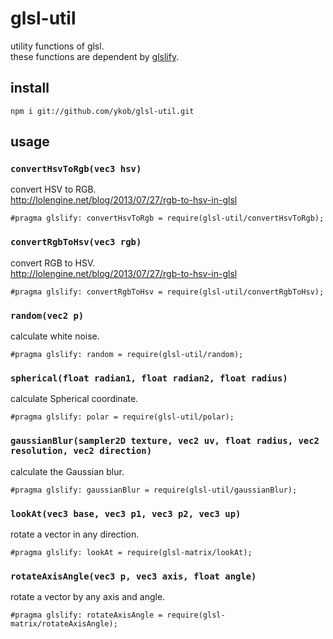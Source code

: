 # glsl-util

utility functions of glsl.  
these functions are dependent by [glslify](https://github.com/glslify/glslify).

## install

```
npm i git://github.com/ykob/glsl-util.git
```

## usage

### `convertHsvToRgb(vec3 hsv)`

convert HSV to RGB.  
http://lolengine.net/blog/2013/07/27/rgb-to-hsv-in-glsl

```
#pragma glslify: convertHsvToRgb = require(glsl-util/convertHsvToRgb);
```

### `convertRgbToHsv(vec3 rgb)`

convert RGB to HSV.  
http://lolengine.net/blog/2013/07/27/rgb-to-hsv-in-glsl

```
#pragma glslify: convertRgbToHsv = require(glsl-util/convertRgbToHsv);
```

### `random(vec2 p)`

calculate white noise.

```
#pragma glslify: random = require(glsl-util/random);
```

### `spherical(float radian1, float radian2, float radius)`

calculate Spherical coordinate.

```
#pragma glslify: polar = require(glsl-util/polar);
```

### `gaussianBlur(sampler2D texture, vec2 uv, float radius, vec2 resolution, vec2 direction)`

calculate the Gaussian blur.

```
#pragma glslify: gaussianBlur = require(glsl-util/gaussianBlur);
```

### `lookAt(vec3 base, vec3 p1, vec3 p2, vec3 up)`

rotate a vector in any direction.

```
#pragma glslify: lookAt = require(glsl-matrix/lookAt);
```

### `rotateAxisAngle(vec3 p, vec3 axis, float angle)`

rotate a vector by any axis and angle.

```
#pragma glslify: rotateAxisAngle = require(glsl-matrix/rotateAxisAngle);
```
